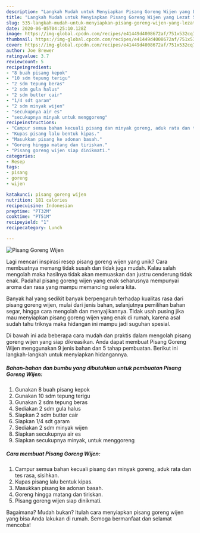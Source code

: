 ```yaml
---
description: "Langkah Mudah untuk Menyiapkan Pisang Goreng Wijen yang Lezat Sekali"
title: "Langkah Mudah untuk Menyiapkan Pisang Goreng Wijen yang Lezat Sekali"
slug: 535-langkah-mudah-untuk-menyiapkan-pisang-goreng-wijen-yang-lezat-sekali
date: 2020-06-05T04:25:10.128Z
image: https://img-global.cpcdn.com/recipes/e41449d4008672af/751x532cq70/pisang-goreng-wijen-foto-resep-utama.jpg
thumbnail: https://img-global.cpcdn.com/recipes/e41449d4008672af/751x532cq70/pisang-goreng-wijen-foto-resep-utama.jpg
cover: https://img-global.cpcdn.com/recipes/e41449d4008672af/751x532cq70/pisang-goreng-wijen-foto-resep-utama.jpg
author: Joe Brewer
ratingvalue: 3.7
reviewcount: 5
recipeingredient:
- "8 buah pisang kepok"
- "10 sdm tepung terigu"
- "2 sdm tepung beras"
- "2 sdm gula halus"
- "2 sdm butter cair"
- "1/4 sdt garam"
- "2 sdm minyak wijen"
- "secukupnya air es"
- "secukupnya minyak untuk menggoreng"
recipeinstructions:
- "Campur semua bahan kecuali pisang dan minyak goreng, aduk rata dan tes rasa, sisihkan."
- "Kupas pisang lalu bentuk kipas."
- "Masukkan pisang ke adonan basah."
- "Goreng hingga matang dan tiriskan."
- "Pisang goreng wijen siap dinikmati."
categories:
- Resep
tags:
- pisang
- goreng
- wijen

katakunci: pisang goreng wijen 
nutrition: 181 calories
recipecuisine: Indonesian
preptime: "PT32M"
cooktime: "PT51M"
recipeyield: "1"
recipecategory: Lunch

---
```



![Pisang Goreng Wijen](https://img-global.cpcdn.com/recipes/e41449d4008672af/751x532cq70/pisang-goreng-wijen-foto-resep-utama.jpg)

Lagi mencari inspirasi resep pisang goreng wijen yang unik? Cara membuatnya memang tidak susah dan tidak juga mudah. Kalau salah mengolah maka hasilnya tidak akan memuaskan dan justru cenderung tidak enak. Padahal pisang goreng wijen yang enak seharusnya mempunyai aroma dan rasa yang mampu memancing selera kita.

Banyak hal yang sedikit banyak berpengaruh terhadap kualitas rasa dari pisang goreng wijen, mulai dari jenis bahan, selanjutnya pemilihan bahan segar, hingga cara mengolah dan menyajikannya. Tidak usah pusing jika mau menyiapkan pisang goreng wijen yang enak di rumah, karena asal sudah tahu triknya maka hidangan ini mampu jadi suguhan spesial.




Di bawah ini ada beberapa cara mudah dan praktis dalam mengolah pisang goreng wijen yang siap dikreasikan. Anda dapat membuat Pisang Goreng Wijen menggunakan 9 jenis bahan dan 5 tahap pembuatan. Berikut ini langkah-langkah untuk menyiapkan hidangannya.

<!--inarticleads1-->

##### Bahan-bahan dan bumbu yang dibutuhkan untuk pembuatan Pisang Goreng Wijen:

1. Gunakan 8 buah pisang kepok
1. Gunakan 10 sdm tepung terigu
1. Gunakan 2 sdm tepung beras
1. Sediakan 2 sdm gula halus
1. Siapkan 2 sdm butter cair
1. Siapkan 1/4 sdt garam
1. Sediakan 2 sdm minyak wijen
1. Siapkan secukupnya air es
1. Siapkan secukupnya minyak, untuk menggoreng




<!--inarticleads2-->

##### Cara membuat Pisang Goreng Wijen:

1. Campur semua bahan kecuali pisang dan minyak goreng, aduk rata dan tes rasa, sisihkan.
1. Kupas pisang lalu bentuk kipas.
1. Masukkan pisang ke adonan basah.
1. Goreng hingga matang dan tiriskan.
1. Pisang goreng wijen siap dinikmati.




Bagaimana? Mudah bukan? Itulah cara menyiapkan pisang goreng wijen yang bisa Anda lakukan di rumah. Semoga bermanfaat dan selamat mencoba!
